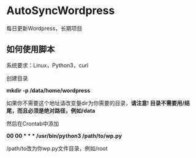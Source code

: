 # AutoSyncWordpress
每日更新Wordpress，长期项目

## 如何使用脚本
系统要求：Linux，Python3，curl

创建目录

**mkdir -p /data/home/wordpress**

如果你不需要这个地址请改变量dir为你需要的目录，**请注意! 目录不需要用/结尾，而且必须是绝对路径，例如/data**

然后在Crontab中添加

**00 00 * * * /usr/bin/python3 /path/to/wp.py**

/path/to改为你wp.py文件目录，例如/root


